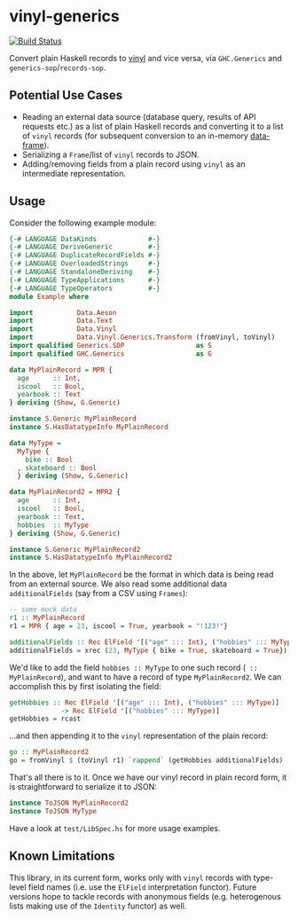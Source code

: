 # vinyl-generics

[![Build Status](https://travis-ci.org/VinylRecords/vinyl-generics.png)](https://travis-ci.org/VinylRecords/vinyl-generics)

Convert plain Haskell records to [vinyl](https://hackage.haskell.org/package/vinyl) and vice versa, via `GHC.Generics` and `generics-sop`/`records-sop`.

## Potential Use Cases
* Reading an external data source (database query, results of API requests etc.) as a list of plain Haskell records and converting it to a list of `vinyl` records (for subsequent conversion to an in-memory [data-frame](https://hackage.haskell.org/package/Frames)).
* Serializing a `Frame`/list of `vinyl` records to JSON.
* Adding/removing fields from a plain record using `vinyl` as an intermediate representation.

## Usage
Consider the following example module: 

```haskell 
{-# LANGUAGE DataKinds             #-}
{-# LANGUAGE DeriveGeneric         #-}
{-# LANGUAGE DuplicateRecordFields #-}
{-# LANGUAGE OverloadedStrings     #-}
{-# LANGUAGE StandaloneDeriving    #-}
{-# LANGUAGE TypeApplications      #-}
{-# LANGUAGE TypeOperators         #-}
module Example where

import           Data.Aeson
import           Data.Text
import           Data.Vinyl
import           Data.Vinyl.Generics.Transform (fromVinyl, toVinyl)
import qualified Generics.SOP                  as S
import qualified GHC.Generics                  as G

data MyPlainRecord = MPR {
  age      :: Int,
  iscool   :: Bool,
  yearbook :: Text
} deriving (Show, G.Generic)

instance S.Generic MyPlainRecord
instance S.HasDatatypeInfo MyPlainRecord

data MyType = 
  MyType { 
    bike :: Bool
  , skateboard :: Bool 
  } deriving (Show, G.Generic)

data MyPlainRecord2 = MPR2 {
  age      :: Int,
  iscool   :: Bool,
  yearbook :: Text,
  hobbies  :: MyType
} deriving (Show, G.Generic)

instance S.Generic MyPlainRecord2
instance S.HasDatatypeInfo MyPlainRecord2

```

In the above, let `MyPlainRecord` be the format in which data is being read from an external source. We also read some additional data `additionalFields` (say from a CSV using `Frames`): 

```haskell
-- some mock data
r1 :: MyPlainRecord
r1 = MPR { age = 23, iscool = True, yearbook = "!123!"}

additionalFields :: Rec ElField '[("age" ::: Int), ("hobbies" ::: MyType)]
additionalFields = xrec (23, MyType { bike = True, skateboard = True})
```


We'd like to add the field `hobbies :: MyType` to one such record (` ::  MyPlainRecord`), and want to have a record of type `MyPlainRecord2`. We can accomplish this by first isolating the field:
```haskell
getHobbies :: Rec ElField '[("age" ::: Int), ("hobbies" ::: MyType)] 
             -> Rec ElField '[("hobbies" ::: MyType)]
getHobbies = rcast
```

...and then appending it to the `vinyl` representation of the plain record:

```haskell
go :: MyPlainRecord2
go = fromVinyl $ (toVinyl r1) `rappend` (getHobbies additionalFields)
```

That's all there is to it. Once we have our vinyl record in plain record form, it is straightforward to serialize it to JSON: 

```haskell
instance ToJSON MyPlainRecord2
instance ToJSON MyType
```

Have a look at `test/LibSpec.hs` for more usage examples.

## Known Limitations
This library, in its current form, works only with `vinyl` records with type-level field names (i.e. use the `ElField` interpretation functor).
Future versions hope to tackle records with anonymous fields (e.g. heterogenous lists making use of the `Identity` functor) as well.

